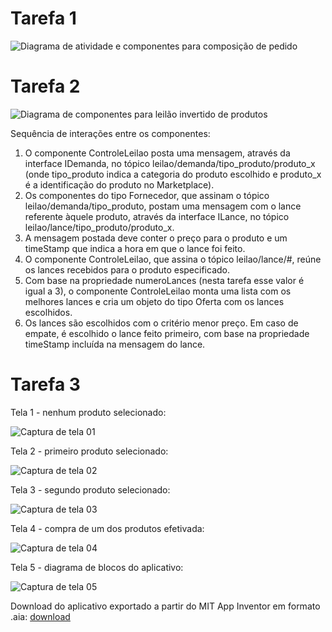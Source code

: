 # Tarefa 1

![Diagrama de atividade e componentes para composição de pedido](images/tarefa1-diagrama-atividades.png)

# Tarefa 2

![Diagrama de componentes para leilão invertido de produtos](images/tarefa2-barramento.png)

Sequência de interações entre os componentes:

1. O componente ControleLeilao posta uma mensagem, através da interface IDemanda, no tópico leilao/demanda/tipo_produto/produto_x (onde tipo_produto indica a categoria do produto escolhido e produto_x é a identificação do produto no Marketplace).
2. Os componentes do tipo Fornecedor, que assinam o tópico leilao/demanda/tipo_produto, postam uma mensagem com o lance referente àquele produto, através da interface ILance, no tópico leilao/lance/tipo_produto/produto_x. 
3. A mensagem postada deve conter o preço para o produto e um timeStamp que indica a hora em que o lance foi feito.
4. O componente ControleLeilao, que assina o tópico leilao/lance/#, reúne os lances recebidos para o produto especificado.
5. Com base na propriedade numeroLances (nesta tarefa esse valor é igual a 3), o componente ControleLeilao monta uma lista com os melhores lances e cria um objeto do tipo Oferta com os lances escolhidos.
6. Os lances são escolhidos com o critério menor preço. Em caso de empate, é escolhido o lance feito primeiro, com base na propriedade timeStamp incluída na mensagem do lance.


# Tarefa 3

Tela 1 - nenhum produto selecionado:

![Captura de tela 01](images/app_prtsc01.png)

Tela 2 - primeiro produto selecionado:

![Captura de tela 02](images/app_prtsc02.png)

Tela 3 - segundo produto selecionado:

![Captura de tela 03](images/app_prtsc03.png)

Tela 4 - compra de um dos produtos efetivada:

![Captura de tela 04](images/app_prtsc04.png)

Tela 5 - diagrama de blocos do aplicativo:

![Captura de tela 05](images/app_blocks.png)

Download do aplicativo exportado a partir do MIT App Inventor em formato .aia: [download](app/inf331_lab3_tarefa3_wilson_costa.aia)
